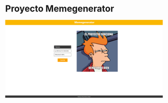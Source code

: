 # Proyecto Memegenerator
![Ubicación de Components](https://github.com/JimmyDonoso/Ejercicios-React/blob/master/1.memegenerator/Pantalla-Memegenerator.png)